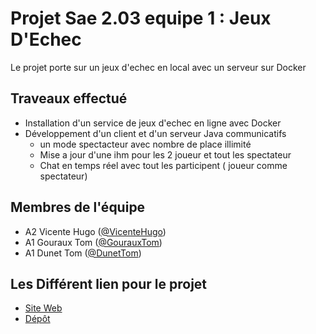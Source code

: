 # Projet Sae 2.03 equipe 1 : Jeux D'Echec
Le projet porte sur un jeux d'echec en local avec un serveur sur Docker

## Traveaux effectué
* Installation d'un service de jeux d'echec en ligne avec Docker
* Développement d'un client et d'un serveur Java communicatifs
	* un mode spectacteur avec nombre de place illimité
	* Mise a jour d'une ihm pour les 2 joueur et tout les spectateur
	* Chat en temps réel avec tout les participent ( joueur comme spectateur)

## Membres de l'équipe
* A2 Vicente Hugo ([@VicenteHugo](https://github.com/VicenteHugo))
* A1 Gouraux Tom ([@GourauxTom](https://www.youtube.com/shorts/msRSJN5sVEs))
* A1 Dunet Tom ([@DunetTom](https://github.com/Oridoshi))

## Les Différent lien pour le projet
* [Site Web](https://www.youtube.com/watch?v=sU27pkw21nk&list=PLWmL9Ldoef0sjXKXSgcsx0WA1uhbqlGip&index=2)
* [Dépôt](https://github.com/VicenteHugo/echec)